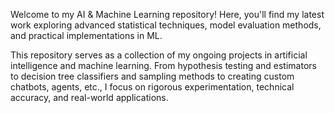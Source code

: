 Welcome to my AI & Machine Learning repository! Here, you'll find my latest work exploring advanced statistical techniques, model evaluation methods, and practical implementations in ML.

This repository serves as a collection of my ongoing projects in artificial intelligence and machine learning. From hypothesis testing and estimators to decision tree classifiers and sampling methods to creating custom chatbots, agents, etc., I focus on rigorous experimentation, technical accuracy, and real-world applications.
